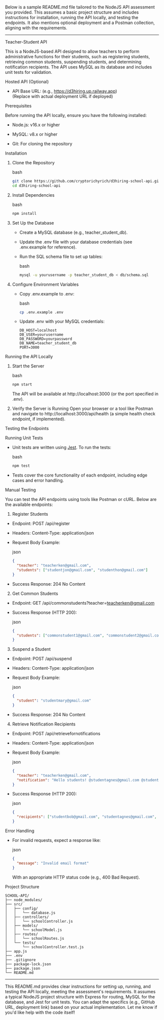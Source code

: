 Below is a sample README.md file tailored to the NodeJS API assessment you provided. This assumes a basic project structure and includes instructions for installation, running the API locally, and testing the endpoints. It also mentions optional deployment and a Postman collection, aligning with the requirements.

----------

Teacher-Student API

This is a NodeJS-based API designed to allow teachers to perform administrative functions for their students, such as registering students, retrieving common students, suspending students, and determining notification recipients. The API uses MySQL as its database and includes unit tests for validation.

Hosted API (Optional)

-   API Base URL: (e.g., https://d3hiring.up.railway.app)  
    (Replace with actual deployment URL if deployed)
    

Prerequisites

Before running the API locally, ensure you have the following installed:

-   Node.js: v16.x or higher
    
-   MySQL: v8.x or higher
    
-   Git: For cloning the repository
    

Installation

1.  Clone the Repository
    
    bash
    
    ```bash
    git clone https://github.com/cryptorichyrich/d3hiring-school-api.git
    cd d3hiring-school-api
    ```
    
2.  Install Dependencies
    
    bash
    
    ```bash
    npm install
    ```
    
3.  Set Up the Database
    
    -   Create a MySQL database (e.g., teacher_student_db).
        
    -   Update the .env file with your database credentials (see .env.example for reference).
        
    -   Run the SQL schema file to set up tables:
        
        bash
        
        ```bash
        mysql -u yourusername -p teacher_student_db < db/schema.sql
        ```
        
4.  Configure Environment Variables
    
    -   Copy .env.example to .env:
        
        bash
        
        ```bash
        cp .env.example .env
        ```
        
    -   Update .env with your MySQL credentials:
        
        ```text
        DB_HOST=localhost
        DB_USER=yourusername
        DB_PASSWORD=yourpassword
        DB_NAME=teacher_student_db
        PORT=3000
        ```
        

Running the API Locally

1.  Start the Server
    
    bash
    
    ```bash
    npm start
    ```
    
    The API will be available at http://localhost:3000 (or the port specified in .env).
    
2.  Verify the Server is Running Open your browser or a tool like Postman and navigate to http://localhost:3000/api/health (a simple health check endpoint, if implemented).
    

Testing the Endpoints

Running Unit Tests

-   Unit tests are written using [Jest](https://jestjs.io/). To run the tests:
    
    bash
    
    ```bash
    npm test
    ```
    
-   Tests cover the core functionality of each endpoint, including edge cases and error handling.
    

Manual Testing

You can test the API endpoints using tools like Postman or cURL. Below are the available endpoints:

1. Register Students

-   Endpoint: POST /api/register
    
-   Headers: Content-Type: application/json
    
-   Request Body Example:
    
    json
    
    ```json
    {
      "teacher": "teacherken@gmail.com",
      "students": ["studentjon@gmail.com", "studenthon@gmail.com"]
    }
    ```
    
-   Success Response: 204 No Content
    

2. Get Common Students

-   Endpoint: GET /api/commonstudents?teacher=teacherken@gmail.com

-   Success Response (HTTP 200):
    
    json
    
    ```json
    {
      "students": ["commonstudent1@gmail.com", "commonstudent2@gmail.com"]
    }
    ```
    

3. Suspend a Student

-   Endpoint: POST /api/suspend
    
-   Headers: Content-Type: application/json
    
-   Request Body Example:
    
    json
    
    ```json
    {
      "student": "studentmary@gmail.com"
    }
    ```
    
-   Success Response: 204 No Content
    

4. Retrieve Notification Recipients

-   Endpoint: POST /api/retrievefornotifications
    
-   Headers: Content-Type: application/json
    
-   Request Body Example:
    
    json
    
    ```json
    {
      "teacher": "teacherken@gmail.com",
      "notification": "Hello students! @studentagnes@gmail.com @studentmiche@gmail.com"
    }
    ```
    
-   Success Response (HTTP 200):
    
    json
    
    ```json
    {
      "recipients": ["studentbob@gmail.com", "studentagnes@gmail.com", "studentmiche@gmail.com"]
    }
    ```
    

Error Handling

-   For invalid requests, expect a response like:
    
    json
    
    ```json
    {
      "message": "Invalid email format"
    }
    ```
    
    With an appropriate HTTP status code (e.g., 400 Bad Request).
    

Project Structure

```text
SCHOOL-API/
├── node_modules/
├── src/
│   ├── config/
│   │   └── database.js
│   ├── controllers/
│   │   └── schoolController.js
│   ├── models/
│   │   └── schoolModel.js
│   ├── routes/
│   │   └── schoolRoutes.js
│   └── tests/
│       └── schoolController.test.js
├── app.js
├── .env
├── .gitignore
├── package-lock.json
├── package.json
└── README.md
```
    

----------

This README.md provides clear instructions for setting up, running, and testing the API locally, meeting the assessment's requirements. It assumes a typical NodeJS project structure with Express for routing, MySQL for the database, and Jest for unit tests. You can adapt the specifics (e.g., GitHub URL, deployment link) based on your actual implementation. Let me know if you'd like help with the code itself!